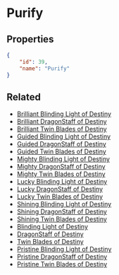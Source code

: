 # Purify

<no description available>

## Properties

```json
{
    "id": 39,
    "name": "Purify"
}
```

## Related

- [Brilliant Blinding Light of Destiny](../items/2365-brilliant-blinding-light-of-destiny.md)
- [Brilliant DragonStaff of Destiny](../items/2366-brilliant-dragonstaff-of-destiny.md)
- [Brilliant Twin Blades of Destiny](../items/2367-brilliant-twin-blades-of-destiny.md)
- [Guided Blinding Light of Destiny](../items/1716-guided-blinding-light-of-destiny.md)
- [Guided DragonStaff of Destiny](../items/1717-guided-dragonstaff-of-destiny.md)
- [Guided Twin Blades of Destiny](../items/1718-guided-twin-blades-of-destiny.md)
- [Mighty Blinding Light of Destiny](../items/1713-mighty-blinding-light-of-destiny.md)
- [Mighty DragonStaff of Destiny](../items/1714-mighty-dragonstaff-of-destiny.md)
- [Mighty Twin Blades of Destiny](../items/1715-mighty-twin-blades-of-destiny.md)
- [Lucky Blinding Light of Destiny](../items/1711-lucky-blinding-light-of-destiny.md)
- [Lucky DragonStaff of Destiny](../items/1710-lucky-dragonstaff-of-destiny.md)
- [Lucky Twin Blades of Destiny](../items/1712-lucky-twin-blades-of-destiny.md)
- [Shining Blinding Light of Destiny](../items/1708-shining-blinding-light-of-destiny.md)
- [Shining DragonStaff of Destiny](../items/1707-shining-dragonstaff-of-destiny.md)
- [Shining Twin Blades of Destiny](../items/1709-shining-twin-blades-of-destiny.md)
- [Blinding Light of Destiny](../items/1704-blinding-light-of-destiny.md)
- [DragonStaff of Destiny](../items/1705-dragonstaff-of-destiny.md)
- [Twin Blades of Destiny](../items/1706-twin-blades-of-destiny.md)
- [Pristine Blinding Light of Destiny](../items/3542-pristine-blinding-light-of-destiny.md)
- [Pristine DragonStaff of Destiny](../items/3543-pristine-dragonstaff-of-destiny.md)
- [Pristine Twin Blades of Destiny](../items/3544-pristine-twin-blades-of-destiny.md)

